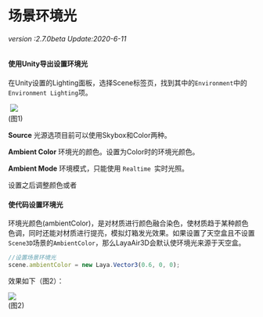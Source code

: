 # 场景环境光

###### *version :2.7.0beta   Update:2020-6-11*

#### 使用Unity导出设置环境光

​	在Unity设置的Lighting面板，选择Scene标签页，找到其中的`Environment`中的`Environment Lighting`项。

​	![](img/1.png)<br>(图1)

**Source** 光源选项目前可以使用Skybox和Color两种。

**Ambient Color** 环境光的颜色。设置为Color时的环境光颜色。

**Ambient Mode** 环境模式，只能使用 `Realtime `实时光照。

设置之后调整颜色或者

#### 使代码设置环境光

​	环境光颜色(ambientColor)，是对材质进行颜色融合染色，使材质趋于某种颜色色调，同时还能对材质进行提亮，模拟灯箱发光效果。如果设置了天空盒且不设置`Scene3D`场景的`AmbientColor`，那么LayaAir3D会默认使环境光来源于天空盒。

```typescript
//设置场景环境光
scene.ambientColor = new Laya.Vector3(0.6, 0, 0);
```

效果如下（图2）：

![](img/2.png)<br>(图2)

